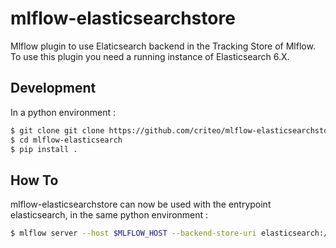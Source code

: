 # mlflow-elasticsearchstore

Mlflow plugin to use Elaticsearch backend in the Tracking Store of Mlflow. To use this plugin you need a running instance of Elasticsearch 6.X.

## Development

In a python environment :

```bash
$ git clone git clone https://github.com/criteo/mlflow-elasticsearchstore.git
$ cd mlflow-elasticsearch
$ pip install .
```

## How To 

mlflow-elasticsearchstore can now be used with the entrypoint elasticsearch, in the same python environment : 

```bash
$ mlflow server --host $MLFLOW_HOST --backend-store-uri elasticsearch://$USER:$PASSWORD@$ELASTICSEARCH_HOST:$ELASTICSEARCH_PORT --port $MLFLOW_PORT --default-artifact-root $ARTIFACT_LOCATION
```